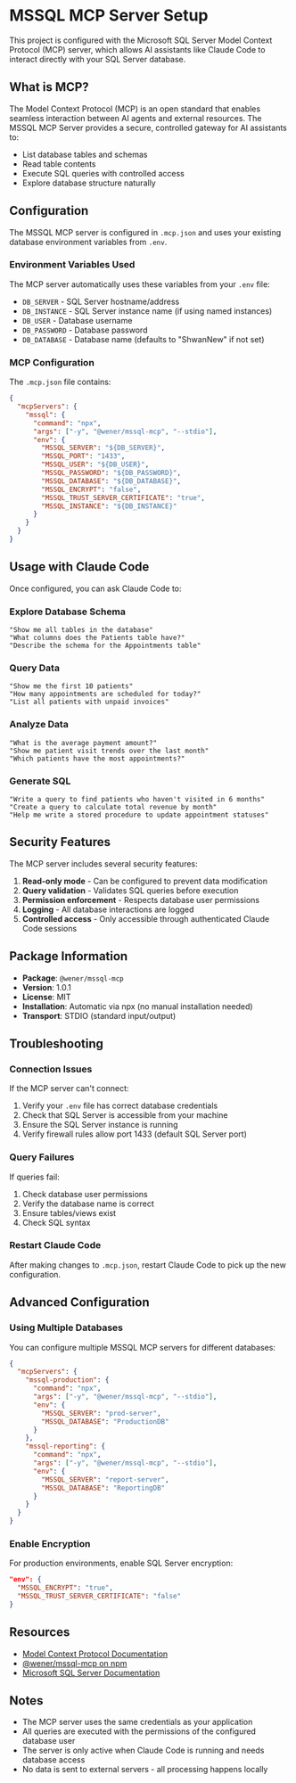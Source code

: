 # MSSQL MCP Server Setup

This project is configured with the Microsoft SQL Server Model Context Protocol (MCP) server, which allows AI assistants like Claude Code to interact directly with your SQL Server database.

## What is MCP?

The Model Context Protocol (MCP) is an open standard that enables seamless interaction between AI agents and external resources. The MSSQL MCP Server provides a secure, controlled gateway for AI assistants to:

- List database tables and schemas
- Read table contents
- Execute SQL queries with controlled access
- Explore database structure naturally

## Configuration

The MSSQL MCP server is configured in `.mcp.json` and uses your existing database environment variables from `.env`.

### Environment Variables Used

The MCP server automatically uses these variables from your `.env` file:

- `DB_SERVER` - SQL Server hostname/address
- `DB_INSTANCE` - SQL Server instance name (if using named instances)
- `DB_USER` - Database username
- `DB_PASSWORD` - Database password
- `DB_DATABASE` - Database name (defaults to "ShwanNew" if not set)

### MCP Configuration

The `.mcp.json` file contains:

```json
{
  "mcpServers": {
    "mssql": {
      "command": "npx",
      "args": ["-y", "@wener/mssql-mcp", "--stdio"],
      "env": {
        "MSSQL_SERVER": "${DB_SERVER}",
        "MSSQL_PORT": "1433",
        "MSSQL_USER": "${DB_USER}",
        "MSSQL_PASSWORD": "${DB_PASSWORD}",
        "MSSQL_DATABASE": "${DB_DATABASE}",
        "MSSQL_ENCRYPT": "false",
        "MSSQL_TRUST_SERVER_CERTIFICATE": "true",
        "MSSQL_INSTANCE": "${DB_INSTANCE}"
      }
    }
  }
}
```

## Usage with Claude Code

Once configured, you can ask Claude Code to:

### Explore Database Schema
```
"Show me all tables in the database"
"What columns does the Patients table have?"
"Describe the schema for the Appointments table"
```

### Query Data
```
"Show me the first 10 patients"
"How many appointments are scheduled for today?"
"List all patients with unpaid invoices"
```

### Analyze Data
```
"What is the average payment amount?"
"Show me patient visit trends over the last month"
"Which patients have the most appointments?"
```

### Generate SQL
```
"Write a query to find patients who haven't visited in 6 months"
"Create a query to calculate total revenue by month"
"Help me write a stored procedure to update appointment statuses"
```

## Security Features

The MCP server includes several security features:

1. **Read-only mode** - Can be configured to prevent data modification
2. **Query validation** - Validates SQL queries before execution
3. **Permission enforcement** - Respects database user permissions
4. **Logging** - All database interactions are logged
5. **Controlled access** - Only accessible through authenticated Claude Code sessions

## Package Information

- **Package**: `@wener/mssql-mcp`
- **Version**: 1.0.1
- **License**: MIT
- **Installation**: Automatic via npx (no manual installation needed)
- **Transport**: STDIO (standard input/output)

## Troubleshooting

### Connection Issues

If the MCP server can't connect:

1. Verify your `.env` file has correct database credentials
2. Check that SQL Server is accessible from your machine
3. Ensure the SQL Server instance is running
4. Verify firewall rules allow port 1433 (default SQL Server port)

### Query Failures

If queries fail:

1. Check database user permissions
2. Verify the database name is correct
3. Ensure tables/views exist
4. Check SQL syntax

### Restart Claude Code

After making changes to `.mcp.json`, restart Claude Code to pick up the new configuration.

## Advanced Configuration

### Using Multiple Databases

You can configure multiple MSSQL MCP servers for different databases:

```json
{
  "mcpServers": {
    "mssql-production": {
      "command": "npx",
      "args": ["-y", "@wener/mssql-mcp", "--stdio"],
      "env": {
        "MSSQL_SERVER": "prod-server",
        "MSSQL_DATABASE": "ProductionDB"
      }
    },
    "mssql-reporting": {
      "command": "npx",
      "args": ["-y", "@wener/mssql-mcp", "--stdio"],
      "env": {
        "MSSQL_SERVER": "report-server",
        "MSSQL_DATABASE": "ReportingDB"
      }
    }
  }
}
```

### Enable Encryption

For production environments, enable SQL Server encryption:

```json
"env": {
  "MSSQL_ENCRYPT": "true",
  "MSSQL_TRUST_SERVER_CERTIFICATE": "false"
}
```

## Resources

- [Model Context Protocol Documentation](https://modelcontextprotocol.io)
- [@wener/mssql-mcp on npm](https://www.npmjs.com/package/@wener/mssql-mcp)
- [Microsoft SQL Server Documentation](https://learn.microsoft.com/en-us/sql/)

## Notes

- The MCP server uses the same credentials as your application
- All queries are executed with the permissions of the configured database user
- The server is only active when Claude Code is running and needs database access
- No data is sent to external servers - all processing happens locally
